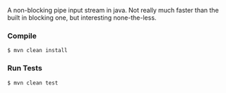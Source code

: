 A non-blocking pipe input stream in java. Not really much faster than the built in blocking one, but interesting none-the-less.

### Compile

```shell
$ mvn clean install
```


### Run Tests

```shell
$ mvn clean test
```
